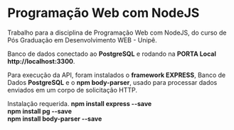 # Programação Web com NodeJS
Trabalho para a disciplina de Programação Web com NodeJS, do curso de Pós Graduação em Desenvolvimento WEB  - Unipê.

Banco de dados conectado ao <b>PostgreSQL</b> e rodando na <b>PORTA Local http://localhost:3300</b>.

Para execução da API, foram instalados o <b>framework EXPRESS</b>, Banco de Dados <b>PostgreSQL</b> e o <b>npm body-parser</b>, usado para processar dados enviados em um corpo de solicitação HTTP.

Instalação requerida.
<b>npm install express --save</b> <br>
<b>npm install pg --save</b> <br>
<b>npm install body-parser --save</b>
